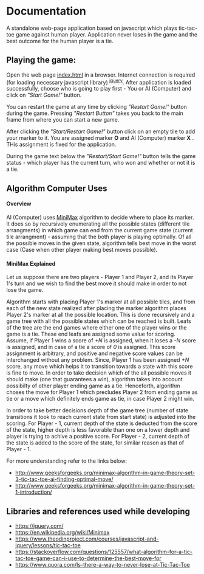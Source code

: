 # Documentation

A standalone web-page application based on javascript which plays tic-tac-toe game against human player. Application never loses in the game and the best outcome for the human player is a tie.

## Playing the game:
Open the web page [index.html](index.html) in a browser. Internet connection is required (for loading necessary javascript library) <sup>[jquery][1]</sup>. After application is loaded successfully, choose who is going to play first - You or AI (Computer) and click on _"Start Game!"_ button.

You can restart the game at any time by clicking _"Restart Game!"_ button during the game. Pressing _"Restart Button"_ takes you back to the main frame from where you can start a new game.

After clicking the _"Start/Restart Game!"_ button click on an empty tile to add your marker to it. You are assigned marker **O** and AI (Computer) marker **X** . THis assignment is fixed for the application.

During the game text below the _"Restart/Start Game!"_ button tells the game status - which player has the current turn, who won and whether or not it is a tie.

## Algorithm Computer Uses

#### Overview

AI (Computer) uses [MiniMax][2] algorithm to decide where to place its marker. It does so by recursively enumerating all the possible states (different tile arrangments) in which game can end from the current game state (current tile arrangment) - assuming that the both player is playing optimally. Of all the possible moves in the given state, algorithm tells best move in the worst case (Case when other player making best moves possible).

#### MiniMax Explained
Let us suppose there are two players - Player 1 and Player 2, and its Player 1's turn and we wish to find the best move it should make in order to not lose the game.

Algorithm starts with placing Player 1's marker at all possible tiles, and from each of the new state realized after placing the marker algorithm places Player 2's marker at all the possible location. This is done recursively and a game tree with all the possible states which can be reached is built. Leafs of the tree are the end games where either one of the player wins or the game is a tie. These end leafs are assigned some value for scoring. Assume, if Player 1 wins a score of _+N_ is assigned, when it loses a _-N_ score is assigned, and in case of a tie a score of _0_ is assigned. This score assignment is arbitrary, and positive and negative score values can be interchanged without any problem. Since, Player 1 has been assigned _+N_ score, any move which helps it to transition towards a state with this score is fine to move. In order to take decision which of the all possible moves it should make (one that guarantees a win), algorithm takes into account possibilty of other player ending game as a tie. Henceforth, algorithm choses the move for Player 1 which precludes Player 2 from ending game as tie or a move which definitely ends game as tie, in case Player 2 might win.

In order to take better decisions depth of the game tree (number of state transitions it took to reach current state from start state) is adjusted into the scoring. For Player - 1, current depth of the state is deducted from the score of the state, higher depth is less favorable than one on a lower depth and player is trying to achive a positive score. For Player - 2, current depth of the state is added to the score of the state, for similar reason as that of Player - 1.

For more understanding refer to the links below:
- http://www.geeksforgeeks.org/minimax-algorithm-in-game-theory-set-3-tic-tac-toe-ai-finding-optimal-move/
- http://www.geeksforgeeks.org/minimax-algorithm-in-game-theory-set-1-introduction/


## Libraries and references used while developing
- https://jquery.com/
- https://en.wikipedia.org/wiki/Minimax
- https://www.theodinproject.com/courses/javascript-and-jquery/lessons/tic-tac-toe
- https://stackoverflow.com/questions/125557/what-algorithm-for-a-tic-tac-toe-game-can-i-use-to-determine-the-best-move-for
- https://www.quora.com/Is-there-a-way-to-never-lose-at-Tic-Tac-Toe


[1]: https://jquery.com/
[2]: https://en.wikipedia.org/wiki/Minimax
